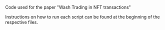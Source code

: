 Code used for the paper "Wash Trading in NFT transactions"

Instructions on how to run each script can be found at the beginning of the respective files.
